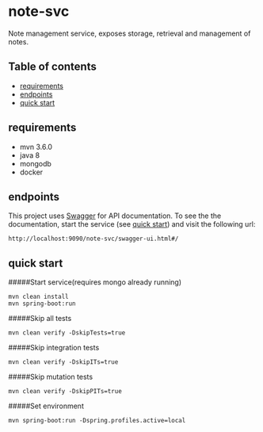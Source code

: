 # note-svc
Note management service, exposes storage, retrieval and management of notes.

## Table of contents

- [requirements](#requirements)
- [endpoints](#endpoints)
- [quick start](#quick-start)


## requirements
- mvn 3.6.0
- java 8
- mongodb
- docker

## endpoints

This project uses [Swagger](https://swagger.io/) for API documentation. To see the the documentation, start the service (see 
[quick start](#quick-start)) and visit the following url: 
```
http://localhost:9090/note-svc/swagger-ui.html#/
```

## quick start

#####Start service(requires mongo already running)
```
mvn clean install
mvn spring-boot:run
```

#####Skip all tests
```
mvn clean verify -DskipTests=true
```

#####Skip integration tests
```
mvn clean verify -DskipITs=true
```

#####Skip mutation tests
```
mvn clean verify -DskipPITs=true
```

#####Set environment
```
mvn spring-boot:run -Dspring.profiles.active=local
```

